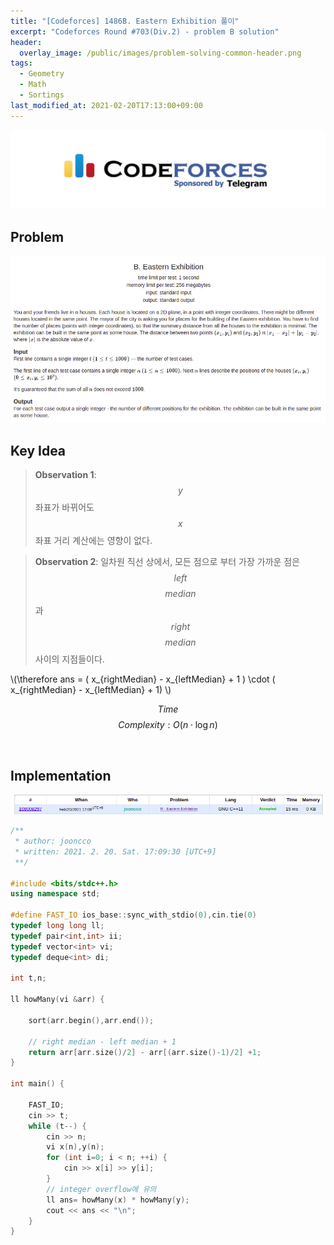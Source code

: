 ```yaml
---
title: "[Codeforces] 1486B. Eastern Exhibition 풀이"
excerpt: "Codeforces Round #703(Div.2) - problem B solution"
header:
  overlay_image: /public/images/problem-solving-common-header.png
tags:
  - Geometry
  - Math
  - Sortings
last_modified_at: 2021-02-20T17:13:00+09:00
---
```

<a href="https://codeforces.com/">
    <img src="/public/images/codeforces-logo.jpeg"/>
</a>

## Problem
<a href="http://codeforces.com/contest/1486/problem/B">
    <img src="/public/images/codeforces-1486B.png"/>
</a>

<br/>

## Key Idea
> **Observation 1**: $$y$$ 좌표가 바뀌어도 $$x$$좌표 거리 계산에는 영향이 없다.  

> **Observation 2**: 일차원 직선 상에서, 모든 점으로 부터 가장 가까운 점은 $$left$$ $$median$$과 $$right$$ $$median$$ 사이의 지점들이다.  


\\(\therefore ans = ( x_{rightMedian} - x_{leftMedian} + 1 ) \cdot ( x_{rightMedian} - x_{leftMedian} + 1) \\)

$$ Time $$ $$ Complexity: O(n\cdot{\log}n) $$

<br/>

## Implementation
<img src="/public/images/codeforces-1486B-result.png"/>

```cpp
/**
 * author: jooncco
 * written: 2021. 2. 20. Sat. 17:09:30 [UTC+9]
 **/

#include <bits/stdc++.h>
using namespace std;

#define FAST_IO ios_base::sync_with_stdio(0),cin.tie(0)
typedef long long ll;
typedef pair<int,int> ii;
typedef vector<int> vi;
typedef deque<int> di;

int t,n;

ll howMany(vi &arr) {

    sort(arr.begin(),arr.end());

    // right median - left median + 1
    return arr[arr.size()/2] - arr[(arr.size()-1)/2] +1;
}

int main() {
    
    FAST_IO;
    cin >> t;
    while (t--) {
        cin >> n;
        vi x(n),y(n);
        for (int i=0; i < n; ++i) {
            cin >> x[i] >> y[i];
        }
        // integer overflow에 유의
        ll ans= howMany(x) * howMany(y);
        cout << ans << "\n";
    }
}

```
